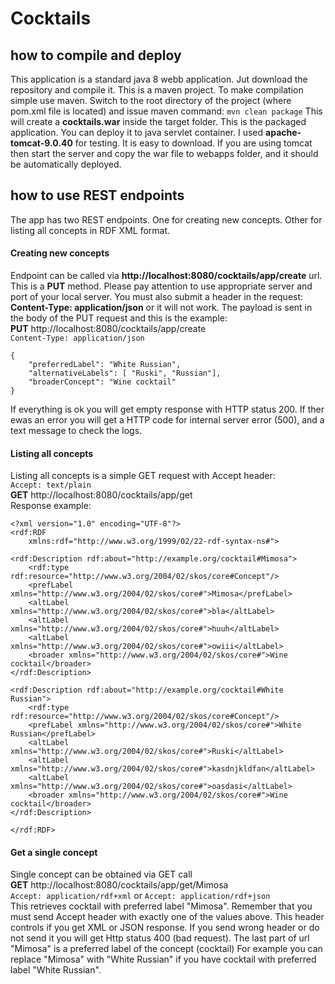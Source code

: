 # Cocktails

## how to compile and deploy
This application is a standard java 8 webb application. Jut download the repository
and compile it. This is a maven project. To make compilation simple use maven.
Switch to the root directory of the project (where pom.xml file is located) and issue maven command: 
`mvn clean package` This will create a **cocktails.war** inside the target folder.  This
is the packaged application. You can deploy it to java servlet container. I used 
**apache-tomcat-9.0.40** for testing. It is easy to download. If you are using tomcat then
start the server and copy the war file to webapps folder, and it should be automatically
deployed.

## how to use REST endpoints
The app has two REST endpoints. One for creating new concepts. Other for listing all
concepts in RDF XML format.

#### Creating new concepts
Endpoint can be called via **http://localhost:8080/cocktails/app/create** url. This is 
a **PUT** method.
Please pay attention to use appropriate server and port of your local server.
You must also submit a header in the request: **Content-Type: application/json** or it
will not work. The payload is sent in the body of the PUT request and this is the example:  
**PUT** http://localhost:8080/cocktails/app/create  
`Content-Type: application/json`
```
{
    "preferredLabel": "White Russian",
    "alternativeLabels": [ "Ruski", "Russian"],
    "broaderConcept": "Wine cocktail"
}
```
If everything is ok you will get empty response with HTTP status 200. If ther ewas an error
you will get a HTTP code for internal server error (500), and a text message to check the logs.

#### Listing all concepts
Listing all concepts is a simple GET request with Accept header:  
`Accept: text/plain`  
**GET** http://localhost:8080/cocktails/app/get  
Response example:  
```
<?xml version="1.0" encoding="UTF-8"?>
<rdf:RDF 
    xmlns:rdf="http://www.w3.org/1999/02/22-rdf-syntax-ns#">

<rdf:Description rdf:about="http://example.org/cocktail#Mimosa">
	<rdf:type rdf:resource="http://www.w3.org/2004/02/skos/core#Concept"/>
	<prefLabel xmlns="http://www.w3.org/2004/02/skos/core#">Mimosa</prefLabel>
	<altLabel xmlns="http://www.w3.org/2004/02/skos/core#">bla</altLabel>
	<altLabel xmlns="http://www.w3.org/2004/02/skos/core#">huuh</altLabel>
	<altLabel xmlns="http://www.w3.org/2004/02/skos/core#">owiii</altLabel>
	<broader xmlns="http://www.w3.org/2004/02/skos/core#">Wine cocktail</broader>
</rdf:Description>

<rdf:Description rdf:about="http://example.org/cocktail#White Russian">
	<rdf:type rdf:resource="http://www.w3.org/2004/02/skos/core#Concept"/>
	<prefLabel xmlns="http://www.w3.org/2004/02/skos/core#">White Russian</prefLabel>
	<altLabel xmlns="http://www.w3.org/2004/02/skos/core#">Ruski</altLabel>
	<altLabel xmlns="http://www.w3.org/2004/02/skos/core#">kasdnjkldfan</altLabel>
	<altLabel xmlns="http://www.w3.org/2004/02/skos/core#">oasdasi</altLabel>
	<broader xmlns="http://www.w3.org/2004/02/skos/core#">Wine cocktail</broader>
</rdf:Description>

</rdf:RDF>
```

#### Get a single concept
Single concept can be obtained via GET call  
**GET** http://localhost:8080/cocktails/app/get/Mimosa  
`Accept: application/rdf+xml` or `Accept: application/rdf+json`  
This retrieves cocktail with preferred label "Mimosa".
Remember that you must send Accept header with exactly one of the values above.
This header controls if you get XML or JSON response. 
If you send wrong header or do not send it you will get Http status 400 (bad request).
The last part of url "Mimosa" is a preferred label of the concept (cocktail)
For example you can replace "Mimosa" with "White Russian" if you have cocktail with 
preferred label "White Russian".